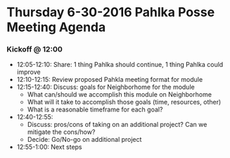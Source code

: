 # Thursday 6-30-2016 Pahlka Posse Meeting Agenda

### Kickoff @ 12:00

 * 12:05-12:10:  Share: 1 thing Pahlka should continue, 1 thing Pahlka could improve   
 * 12:10-12:15:  Review proposed Pahkla meeting format for module
 * 12:15-12:40:  Discuss: goals for Neighborhome for the module
     * What can/should we accomplish this module on Neighborhome
     * What will it take to accomplish those goals (time, resources, other)
     * What is a reasonable timeframe for each goal?
 * 12:40-12:55:
    * Discuss: pros/cons of taking on an additional project?  Can we mitigate the cons/how?
    * Decide: Go/No-go on additional project
 * 12:55-1:00:  Next steps
